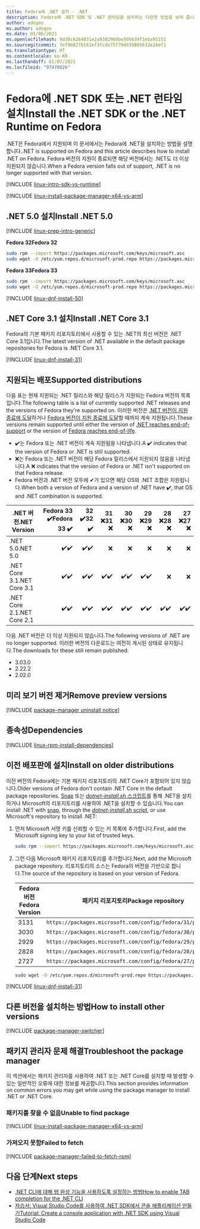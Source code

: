 ```yaml
---
title: Fedora에 .NET 설치 - .NET
description: Fedora에 .NET SDK 및 .NET 런타임을 설치하는 다양한 방법을 보여 줍니다.
author: adegeo
ms.author: adegeo
ms.date: 01/06/2021
ms.openlocfilehash: 9dd8c6264831e2a9382960be505639f1eba95151
ms.sourcegitcommit: 7ef96827b161ef3fcde75f79d839885632e26ef1
ms.translationtype: HT
ms.contentlocale: ko-KR
ms.lasthandoff: 01/07/2021
ms.locfileid: "97970826"
---
```

# <a name="install-the-net-sdk-or-the-net-runtime-on-fedora"></a><span data-ttu-id="a2cf8-103">Fedora에 .NET SDK 또는 .NET 런타임 설치</span><span class="sxs-lookup"><span data-stu-id="a2cf8-103">Install the .NET SDK or the .NET Runtime on Fedora</span></span>

<span data-ttu-id="a2cf8-104">.NET은 Fedora에서 지원되며 이 문서에서는 Fedora에 .NET을 설치하는 방법을 설명합니다.</span><span class="sxs-lookup"><span data-stu-id="a2cf8-104">.NET is supported on Fedora and this article describes how to install .NET on Fedora.</span></span> <span data-ttu-id="a2cf8-105">Fedora 버전의 지원이 종료되면 해당 버전에서는 .NET도 더 이상 지원되지 않습니다.</span><span class="sxs-lookup"><span data-stu-id="a2cf8-105">When a Fedora version falls out of support, .NET is no longer supported with that version.</span></span>

[!INCLUDE [linux-intro-sdk-vs-runtime](includes/linux-intro-sdk-vs-runtime.md)]

[!INCLUDE [linux-install-package-manager-x64-vs-arm](includes/linux-install-package-manager-x64-vs-arm.md)]

## <a name="install-net-50"></a><span data-ttu-id="a2cf8-106">.NET 5.0 설치</span><span class="sxs-lookup"><span data-stu-id="a2cf8-106">Install .NET 5.0</span></span>

[!INCLUDE [linux-prep-intro-generic](includes/linux-prep-intro-generic.md)]

<span data-ttu-id="a2cf8-107">**Fedora 32**</span><span class="sxs-lookup"><span data-stu-id="a2cf8-107">**Fedora 32**</span></span>

```bash
sudo rpm --import https://packages.microsoft.com/keys/microsoft.asc
sudo wget -O /etc/yum.repos.d/microsoft-prod.repo https://packages.microsoft.com/config/fedora/32/prod.repo
```

<span data-ttu-id="a2cf8-108">**Fedora 33**</span><span class="sxs-lookup"><span data-stu-id="a2cf8-108">**Fedora 33**</span></span>

```bash
sudo rpm --import https://packages.microsoft.com/keys/microsoft.asc
sudo wget -O /etc/yum.repos.d/microsoft-prod.repo https://packages.microsoft.com/config/fedora/33/prod.repo
```

[!INCLUDE [linux-dnf-install-50](includes/linux-install-50-dnf.md)]

## <a name="install-net-core-31"></a><span data-ttu-id="a2cf8-109">.NET Core 3.1 설치</span><span class="sxs-lookup"><span data-stu-id="a2cf8-109">Install .NET Core 3.1</span></span>

<span data-ttu-id="a2cf8-110">Fedora의 기본 패키지 리포지토리에서 사용할 수 있는 .NET의 최신 버전은 .NET Core 3.1입니다.</span><span class="sxs-lookup"><span data-stu-id="a2cf8-110">The latest version of .NET available in the default package repositories for Fedora is .NET Core 3.1.</span></span>

[!INCLUDE [linux-dnf-install-31](includes/linux-install-31-dnf.md)]

## <a name="supported-distributions"></a><span data-ttu-id="a2cf8-111">지원되는 배포</span><span class="sxs-lookup"><span data-stu-id="a2cf8-111">Supported distributions</span></span>

<span data-ttu-id="a2cf8-112">다음 표는 현재 지원되는 .NET 릴리스와 해당 릴리스가 지원되는 Fedora 버전의 목록입니다.</span><span class="sxs-lookup"><span data-stu-id="a2cf8-112">The following table is a list of currently supported .NET releases and the versions of Fedora they're supported on.</span></span> <span data-ttu-id="a2cf8-113">이러한 버전은 [.NET 버전이 지원 종료에 도달](https://dotnet.microsoft.com/platform/support/policy/dotnet-core)하거나 [Fedora 버전이 지원 종료에 도달](https://fedoraproject.org/wiki/End_of_life)할 때까지 계속 지원됩니다.</span><span class="sxs-lookup"><span data-stu-id="a2cf8-113">These versions remain supported until either the version of [.NET reaches end-of-support](https://dotnet.microsoft.com/platform/support/policy/dotnet-core) or the version of [Fedora reaches end-of-life](https://fedoraproject.org/wiki/End_of_life).</span></span>

- <span data-ttu-id="a2cf8-114">✔️는 Fedora 또는 .NET 버전이 계속 지원됨을 나타냅니다.</span><span class="sxs-lookup"><span data-stu-id="a2cf8-114">A ✔️ indicates that the version of Fedora or .NET is still supported.</span></span>
- <span data-ttu-id="a2cf8-115">❌는 Fedora 또는 .NET 버전이 해당 Fedora 릴리스에서 지원되지 않음을 나타냅니다.</span><span class="sxs-lookup"><span data-stu-id="a2cf8-115">A ❌ indicates that the version of Fedora or .NET isn't supported on that Fedora release.</span></span>
- <span data-ttu-id="a2cf8-116">Fedora 버전과 .NET 버전 모두에 ✔가 있으면 해당 OS와 .NET 조합은 지원됩니다.</span><span class="sxs-lookup"><span data-stu-id="a2cf8-116">When both a version of Fedora and a version of .NET have ✔️, that OS and .NET combination is supported.</span></span>

| <span data-ttu-id="a2cf8-117">.NET 버전</span><span class="sxs-lookup"><span data-stu-id="a2cf8-117">.NET Version</span></span>  | <span data-ttu-id="a2cf8-118">Fedora 33 ✔️</span><span class="sxs-lookup"><span data-stu-id="a2cf8-118">Fedora 33 ✔️</span></span> | <span data-ttu-id="a2cf8-119">32 ✔️</span><span class="sxs-lookup"><span data-stu-id="a2cf8-119">32 ✔️</span></span> | <span data-ttu-id="a2cf8-120">31 ❌</span><span class="sxs-lookup"><span data-stu-id="a2cf8-120">31 ❌</span></span> | <span data-ttu-id="a2cf8-121">30 ❌</span><span class="sxs-lookup"><span data-stu-id="a2cf8-121">30 ❌</span></span> | <span data-ttu-id="a2cf8-122">29 ❌</span><span class="sxs-lookup"><span data-stu-id="a2cf8-122">29 ❌</span></span> | <span data-ttu-id="a2cf8-123">28 ❌</span><span class="sxs-lookup"><span data-stu-id="a2cf8-123">28 ❌</span></span> | <span data-ttu-id="a2cf8-124">27 ❌</span><span class="sxs-lookup"><span data-stu-id="a2cf8-124">27 ❌</span></span> |
| ------------  | ---------: | --: | --: | --: | --: | --: | --: |
| <span data-ttu-id="a2cf8-125">.NET 5.0</span><span class="sxs-lookup"><span data-stu-id="a2cf8-125">.NET 5.0</span></span>      | <span data-ttu-id="a2cf8-126">✔️</span><span class="sxs-lookup"><span data-stu-id="a2cf8-126">✔️</span></span>        | <span data-ttu-id="a2cf8-127">✔️</span><span class="sxs-lookup"><span data-stu-id="a2cf8-127">✔️</span></span> | ❌|❌ |❌ |❌  |❌ |
| <span data-ttu-id="a2cf8-128">.NET Core 3.1</span><span class="sxs-lookup"><span data-stu-id="a2cf8-128">.NET Core 3.1</span></span> | <span data-ttu-id="a2cf8-129">✔️</span><span class="sxs-lookup"><span data-stu-id="a2cf8-129">✔️</span></span>        | <span data-ttu-id="a2cf8-130">✔️</span><span class="sxs-lookup"><span data-stu-id="a2cf8-130">✔️</span></span> | <span data-ttu-id="a2cf8-131">✔️</span><span class="sxs-lookup"><span data-stu-id="a2cf8-131">✔️</span></span>|<span data-ttu-id="a2cf8-132">✔️</span><span class="sxs-lookup"><span data-stu-id="a2cf8-132">✔️</span></span> |<span data-ttu-id="a2cf8-133">✔️</span><span class="sxs-lookup"><span data-stu-id="a2cf8-133">✔️</span></span> |❌  |❌ |
| <span data-ttu-id="a2cf8-134">.NET Core 2.1</span><span class="sxs-lookup"><span data-stu-id="a2cf8-134">.NET Core 2.1</span></span> | <span data-ttu-id="a2cf8-135">✔️</span><span class="sxs-lookup"><span data-stu-id="a2cf8-135">✔️</span></span>        | <span data-ttu-id="a2cf8-136">✔️</span><span class="sxs-lookup"><span data-stu-id="a2cf8-136">✔️</span></span> | <span data-ttu-id="a2cf8-137">✔️</span><span class="sxs-lookup"><span data-stu-id="a2cf8-137">✔️</span></span>|<span data-ttu-id="a2cf8-138">✔️</span><span class="sxs-lookup"><span data-stu-id="a2cf8-138">✔️</span></span> |<span data-ttu-id="a2cf8-139">✔️</span><span class="sxs-lookup"><span data-stu-id="a2cf8-139">✔️</span></span> |<span data-ttu-id="a2cf8-140">✔️</span><span class="sxs-lookup"><span data-stu-id="a2cf8-140">✔️</span></span>  |<span data-ttu-id="a2cf8-141">✔️</span><span class="sxs-lookup"><span data-stu-id="a2cf8-141">✔️</span></span> |

<span data-ttu-id="a2cf8-142">다음 .NET 버전은 더 이상 지원되지 않습니다.</span><span class="sxs-lookup"><span data-stu-id="a2cf8-142">The following versions of .NET are no longer supported.</span></span> <span data-ttu-id="a2cf8-143">이러한 버전의 다운로드는 여전히 게시된 상태로 유지됩니다.</span><span class="sxs-lookup"><span data-stu-id="a2cf8-143">The downloads for these still remain published:</span></span>

- <span data-ttu-id="a2cf8-144">3.0</span><span class="sxs-lookup"><span data-stu-id="a2cf8-144">3.0</span></span>
- <span data-ttu-id="a2cf8-145">2.2</span><span class="sxs-lookup"><span data-stu-id="a2cf8-145">2.2</span></span>
- <span data-ttu-id="a2cf8-146">2.0</span><span class="sxs-lookup"><span data-stu-id="a2cf8-146">2.0</span></span>

## <a name="remove-preview-versions"></a><span data-ttu-id="a2cf8-147">미리 보기 버전 제거</span><span class="sxs-lookup"><span data-stu-id="a2cf8-147">Remove preview versions</span></span>

[!INCLUDE [package-manager uninstall notice](./includes/linux-uninstall-preview-info.md)]

## <a name="dependencies"></a><span data-ttu-id="a2cf8-148">종속성</span><span class="sxs-lookup"><span data-stu-id="a2cf8-148">Dependencies</span></span>

[!INCLUDE [linux-rpm-install-dependencies](includes/linux-rpm-install-dependencies.md)]

## <a name="install-on-older-distributions"></a><span data-ttu-id="a2cf8-149">이전 배포판에 설치</span><span class="sxs-lookup"><span data-stu-id="a2cf8-149">Install on older distributions</span></span>

<span data-ttu-id="a2cf8-150">이전 버전의 Fedora에는 기본 패키지 리포지토리의 .NET Core가 포함되어 있지 않습니다.</span><span class="sxs-lookup"><span data-stu-id="a2cf8-150">Older versions of Fedora don't contain .NET Core in the default package repositories.</span></span> <span data-ttu-id="a2cf8-151">[Snap](linux-snap.md) 또는 [_dotnet-install.sh_ 스크립트](linux-scripted-manual.md#scripted-install)를 통해 .NET을 설치하거나 Microsoft의 리포지토리를 사용하여 .NET을 설치할 수 있습니다.</span><span class="sxs-lookup"><span data-stu-id="a2cf8-151">You can install .NET with [snap](linux-snap.md), through the [_dotnet-install.sh_ script](linux-scripted-manual.md#scripted-install), or use Microsoft's repository to install .NET:</span></span>

01. <span data-ttu-id="a2cf8-152">먼저 Microsoft 서명 키를 신뢰할 수 있는 키 목록에 추가합니다.</span><span class="sxs-lookup"><span data-stu-id="a2cf8-152">First, add the Microsoft signing key to your list of trusted keys.</span></span>

    ```bash
    sudo rpm --import https://packages.microsoft.com/keys/microsoft.asc
    ```

02. <span data-ttu-id="a2cf8-153">그런 다음 Microsoft 패키지 리포지토리를 추가합니다.</span><span class="sxs-lookup"><span data-stu-id="a2cf8-153">Next, add the Microsoft package repository.</span></span> <span data-ttu-id="a2cf8-154">리포지토리의 소스는 Fedora의 버전을 기반으로 합니다.</span><span class="sxs-lookup"><span data-stu-id="a2cf8-154">The source of the repository is based on your version of Fedora.</span></span>

    | <span data-ttu-id="a2cf8-155">Fedora 버전</span><span class="sxs-lookup"><span data-stu-id="a2cf8-155">Fedora Version</span></span> | <span data-ttu-id="a2cf8-156">패키지 리포지토리</span><span class="sxs-lookup"><span data-stu-id="a2cf8-156">Package repository</span></span> |
    | -------------- | ------- |
    | <span data-ttu-id="a2cf8-157">31</span><span class="sxs-lookup"><span data-stu-id="a2cf8-157">31</span></span>             | `https://packages.microsoft.com/config/fedora/31/prod.repo` |
    | <span data-ttu-id="a2cf8-158">30</span><span class="sxs-lookup"><span data-stu-id="a2cf8-158">30</span></span>             | `https://packages.microsoft.com/config/fedora/30/prod.repo` |
    | <span data-ttu-id="a2cf8-159">29</span><span class="sxs-lookup"><span data-stu-id="a2cf8-159">29</span></span>             | `https://packages.microsoft.com/config/fedora/29/prod.repo` |
    | <span data-ttu-id="a2cf8-160">28</span><span class="sxs-lookup"><span data-stu-id="a2cf8-160">28</span></span>             | `https://packages.microsoft.com/config/fedora/28/prod.repo` |
    | <span data-ttu-id="a2cf8-161">27</span><span class="sxs-lookup"><span data-stu-id="a2cf8-161">27</span></span>             | `https://packages.microsoft.com/config/fedora/27/prod.repo` |

    ```bash
    sudo wget -O /etc/yum.repos.d/microsoft-prod.repo https://packages.microsoft.com/config/fedora/31/prod.repo
    ```

[!INCLUDE [linux-dnf-install-31](./includes/linux-install-31-dnf.md)]

## <a name="how-to-install-other-versions"></a><span data-ttu-id="a2cf8-162">다른 버전을 설치하는 방법</span><span class="sxs-lookup"><span data-stu-id="a2cf8-162">How to install other versions</span></span>

[!INCLUDE [package-manager-switcher](./includes/package-manager-heading-hack-pkgname.md)]

## <a name="troubleshoot-the-package-manager"></a><span data-ttu-id="a2cf8-163">패키지 관리자 문제 해결</span><span class="sxs-lookup"><span data-stu-id="a2cf8-163">Troubleshoot the package manager</span></span>

<span data-ttu-id="a2cf8-164">이 섹션에서는 패키지 관리자를 사용하여 .NET 또는 .NET Core를 설치할 때 발생할 수 있는 일반적인 오류에 대한 정보를 제공합니다.</span><span class="sxs-lookup"><span data-stu-id="a2cf8-164">This section provides information on common errors you may get while using the package manager to install .NET or .NET Core.</span></span>

### <a name="unable-to-find-package"></a><span data-ttu-id="a2cf8-165">패키지를 찾을 수 없음</span><span class="sxs-lookup"><span data-stu-id="a2cf8-165">Unable to find package</span></span>

[!INCLUDE [linux-install-package-manager-x64-vs-arm](includes/linux-install-package-manager-x64-vs-arm.md)]

### <a name="failed-to-fetch"></a><span data-ttu-id="a2cf8-166">가져오지 못함</span><span class="sxs-lookup"><span data-stu-id="a2cf8-166">Failed to fetch</span></span>

[!INCLUDE [package-manager-failed-to-fetch-rpm](includes/package-manager-failed-to-fetch-rpm.md)]

## <a name="next-steps"></a><span data-ttu-id="a2cf8-167">다음 단계</span><span class="sxs-lookup"><span data-stu-id="a2cf8-167">Next steps</span></span>

- [<span data-ttu-id="a2cf8-168">.NET CLI에 대해 탭 완성 기능을 사용하도록 설정하는 방법</span><span class="sxs-lookup"><span data-stu-id="a2cf8-168">How to enable TAB completion for the .NET CLI</span></span>](../tools/enable-tab-autocomplete.md)
- [<span data-ttu-id="a2cf8-169">자습서: Visual Studio Code를 사용하여 .NET SDK에서 콘솔 애플리케이션 만들기</span><span class="sxs-lookup"><span data-stu-id="a2cf8-169">Tutorial: Create a console application with .NET SDK using Visual Studio Code</span></span>](../tutorials/with-visual-studio-code.md)
